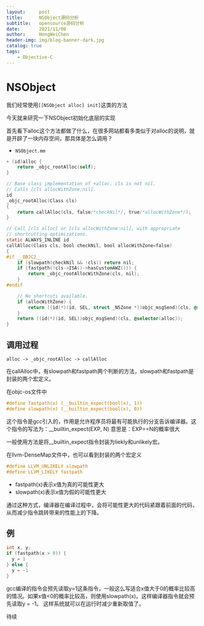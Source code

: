 ```yaml
---
layout:     post
title:      NSObject源码分析
subtitle:   opensource源码分析
date:       2021/11/08
author:     HongWeiChen
header-img: img/blog-banner-dark.jpg
catalog: true
tags:
    - Objective-C
---
```


# NSObject

我们经常使用`[[NSObject alloc] init]`这类的方法

今天就来研究一下NSObject初始化底层的实现

首先看下alloc这个方法都做了什么，在很多网站都看多类似于对alloc的说明，就是开辟了一块内存空间，那具体是怎么调用？

- `NSObject.mm`

```Objective-C
+ (id)alloc {
    return _objc_rootAlloc(self);
}

// Base class implementation of +alloc. cls is not nil.
// Calls [cls allocWithZone:nil].
id
_objc_rootAlloc(Class cls)
{
    return callAlloc(cls, false/*checkNil*/, true/*allocWithZone*/);
}

// Call [cls alloc] or [cls allocWithZone:nil], with appropriate
// shortcutting optimizations.
static ALWAYS_INLINE id
callAlloc(Class cls, bool checkNil, bool allocWithZone=false)
{
#if __OBJC2__
    if (slowpath(checkNil && !cls)) return nil;
    if (fastpath(!cls->ISA()->hasCustomAWZ())) {
        return _objc_rootAllocWithZone(cls, nil);
    }
#endif

    // No shortcuts available.
    if (allocWithZone) {
        return ((id(*)(id, SEL, struct _NSZone *))objc_msgSend)(cls, @selector(allocWithZone:), nil);
    }
    return ((id(*)(id, SEL))objc_msgSend)(cls, @selector(alloc));
}
```

## 调用过程
  `alloc -> _objc_rootAlloc -> callAlloc`

在callAlloc中，有slowpath和fastpath两个判断的方法，slowpath和fastpath是封装的两个宏定义。

在objc-os文件中
```Objective-C
#define fastpath(x) (__builtin_expect(bool(x), 1))
#define slowpath(x) (__builtin_expect(bool(x), 0))
```

这个指令是gcc引入的，作用是允许程序员将最有可能执行的分支告诉编译器。这个指令的写法为：__builtin_expect(EXP, N)
意思是：EXP==N的概率很大

一般使用方法是将__builtin_expect指令封装为liekly和unlikely宏。

在llvm-DenseMap文件中，也可以看到封装的两个宏定义
```Objective-C
#define LLVM_UNLIKELY slowpath
#define LLVM_LIKELY fastpath
```

- fastpath(x)表示x值为真的可能性更大
- slowpath(x)表示x值为假的可能性更大

通过这种方式，编译器在编译过程中，会将可能性更大的代码紧跟着前面的代码，从而减少指令跳转带来的性能上的下降。

## 例

```Objective-C
int x, y;
if (fastpath(x > 0)) {
  y = 1
} else {
  y = -1
}
```

gcc编译的指令会预先读取y=1这条指令，一般这么写适合x值大于0的概率比较高的情况。如果x值<0的概率比较高，则使用slowpath(x)。这样编译器指令就会预先读取y = -1。
这样系统就可以在运行时减少重新取值了。

待续
